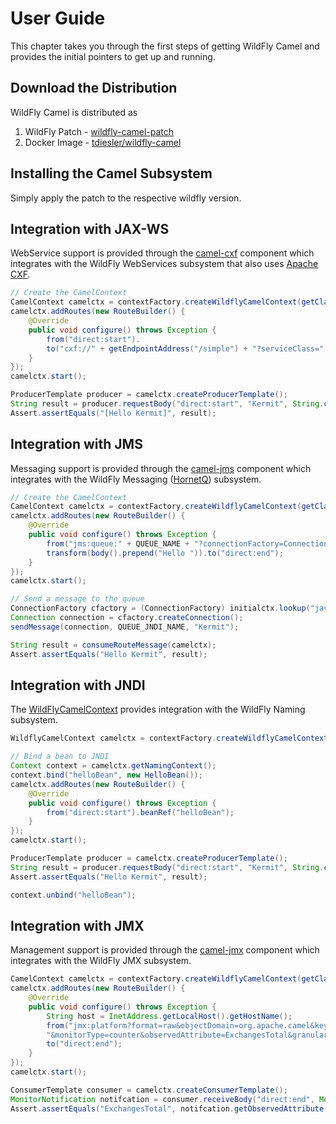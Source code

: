 # User Guide

This chapter takes you through the first steps of getting WildFly Camel and provides the initial pointers to get up and running.

## Download the Distribution

WildFly Camel is distributed as

1. WildFly Patch - [wildfly-camel-patch](https://repository.jboss.org/nexus/content/groups/public-jboss/org/wildfly/camel/wildfly-camel-patch/)
2. Docker Image - [tdiesler/wildfly-camel](https://registry.hub.docker.com/u/tdiesler/wildfly-camel/)


## Installing the Camel Subsystem

Simply apply the patch to the respective wildfly version.


## Integration with JAX-WS

WebService support is provided through the [camel-cxf](http://camel.apache.org/cxf.html) component which integrates with the WildFly WebServices subsystem that also uses [Apache CXF](http://cxf.apache.org/).

```java
// Create the CamelContext
CamelContext camelctx = contextFactory.createWildflyCamelContext(getClass().getClassLoader());
camelctx.addRoutes(new RouteBuilder() {
    @Override
    public void configure() throws Exception {
        from("direct:start").
        to("cxf://" + getEndpointAddress("/simple") + "?serviceClass=" + Endpoint.class.getName());
    }
});
camelctx.start();

ProducerTemplate producer = camelctx.createProducerTemplate();
String result = producer.requestBody("direct:start", "Kermit", String.class);
Assert.assertEquals("[Hello Kermit]", result);
```

## Integration with JMS

Messaging support is provided through the [camel-jms](http://camel.apache.org/jms.html) component which integrates with the WildFly Messaging ([HornetQ](http://www.jboss.org/hornetq)) subsystem.

```java
// Create the CamelContext
CamelContext camelctx = contextFactory.createWildflyCamelContext(getClass().getClassLoader());
camelctx.addRoutes(new RouteBuilder() {
    @Override
    public void configure() throws Exception {
        from("jms:queue:" + QUEUE_NAME + "?connectionFactory=ConnectionFactory").
        transform(body().prepend("Hello ")).to("direct:end");
    }
});
camelctx.start();

// Send a message to the queue
ConnectionFactory cfactory = (ConnectionFactory) initialctx.lookup("java:/ConnectionFactory");
Connection connection = cfactory.createConnection();
sendMessage(connection, QUEUE_JNDI_NAME, "Kermit");

String result = consumeRouteMessage(camelctx);
Assert.assertEquals("Hello Kermit", result);
```

## Integration with JNDI

The [WildFlyCamelContext](https://github.com/tdiesler/wildfly-camel/blob/master/subsystem/src/main/java/org/wildfly/camel/WildflyCamelContext.java) provides integration with the WildFly Naming subsystem.

```java
WildflyCamelContext camelctx = contextFactory.createWildflyCamelContext(getClass().getClassLoader());

// Bind a bean to JNDI
Context context = camelctx.getNamingContext();
context.bind("helloBean", new HelloBean());
camelctx.addRoutes(new RouteBuilder() {
    @Override
    public void configure() throws Exception {
        from("direct:start").beanRef("helloBean");
    }
});
camelctx.start();

ProducerTemplate producer = camelctx.createProducerTemplate();
String result = producer.requestBody("direct:start", "Kermit", String.class);
Assert.assertEquals("Hello Kermit", result);

context.unbind("helloBean");
```

## Integration with JMX

Management support is provided through the [camel-jmx](http://camel.apache.org/jmx.html) component which integrates with the WildFly JMX subsystem.

```java
CamelContext camelctx = contextFactory.createWildflyCamelContext(getClass().getClassLoader());
camelctx.addRoutes(new RouteBuilder() {
    @Override
    public void configure() throws Exception {
        String host = InetAddress.getLocalHost().getHostName();
        from("jmx:platform?format=raw&objectDomain=org.apache.camel&key.context=" + host + "/system-context-1&key.type=routes&key.name=\"route1\"" +
        "&monitorType=counter&observedAttribute=ExchangesTotal&granularityPeriod=500").
        to("direct:end");
    }
});
camelctx.start();

ConsumerTemplate consumer = camelctx.createConsumerTemplate();
MonitorNotification notifcation = consumer.receiveBody("direct:end", MonitorNotification.class);
Assert.assertEquals("ExchangesTotal", notifcation.getObservedAttribute());
```


